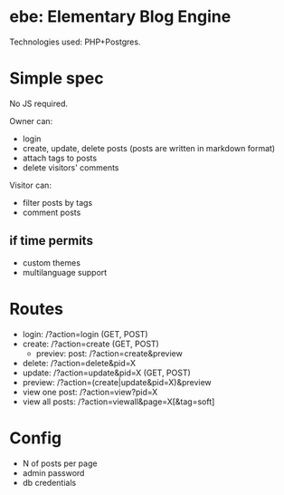 ebe: Elementary Blog Engine
===========================

Technologies used: PHP+Postgres.

# Simple spec

No JS required.

Owner can:

* login
* create, update, delete posts (posts are written in markdown format)
* attach tags to posts
* delete visitors' comments

Visitor can:

* filter posts by tags
* comment posts

## if time permits

* custom themes
* multilanguage support

# Routes

* login: /?action=login (GET, POST)
* create: /?action=create (GET, POST)
  * previev: post: /?action=create&preview
* delete: /?action=delete&pid=X
* update: /?action=update&pid=X (GET, POST)
* preview: /?action=(create|update&pid=X)&preview
* view one post: /?action=view?pid=X
* view all posts: /?action=viewall&page=X[&tag=soft] 

# Config

* N of posts per page
* admin password
* db credentials